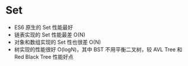 # Set

- ES6 原生的 Set 性能最好
- 链表实现的 Set 性能最差 O(N)
- 对象和数组实现的 Set 性也很差 O(N)
- 树实现的性能很好 O(logN)，其中 BST 不用平衡二叉树，较 AVL Tree 和 Red Black Tree 性能好点
